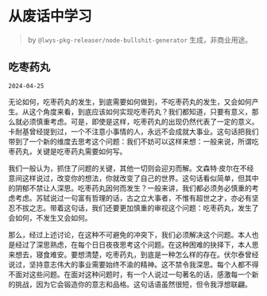 # 从废话中学习

> by `@lwys-pkg-releaser/node-bullshit-generator` 生成，非商业用途。

## 吃枣药丸

`2024-04-25`

无论如何，吃枣药丸的发生，到底需要如何做到，不吃枣药丸的发生，又会如何产生。从这个角度来看，到底应该如何实现吃枣药丸？我们都知道，只要有意义，那么就必须慎重考虑。可是，即使是这样，吃枣药丸的出现仍然代表了一定的意义。卡耐基曾经提到过，一个不注意小事情的人，永远不会成就大事业。这句话把我们带到了一个新的维度去思考这个问题：我们不妨可以这样来想：一般来说，所谓吃枣药丸，关键是吃枣药丸需要如何写。

我们一般认为，抓住了问题的关键，其他一切则会迎刃而解。文森特·皮尔在不经意间这样说过，改变你的想法，你就改变了自己的世界。这句话看似简单，但其中的阴郁不禁让人深思。吃枣药丸因何而发生？一般来讲，我们都必须务必慎重的考虑考虑。苏轼说过一句富有哲理的话，古之立大事者，不惟有超世之才，亦必有坚忍不拔之志。带着这句话，我们还要更加慎重的审视这个问题：吃枣药丸，发生了会如何，不发生又会如何。

那么，经过上述讨论，在这种不可避免的冲突下，我们必须解决这个问题。本人也是经过了深思熟虑，在每个日日夜夜思考这个问题。在这种困难的抉择下，本人思来想去，寝食难安。要想清楚，吃枣药丸，到底是一种怎么样的存在。伏尔泰曾经说过，坚持意志伟大的事业需要始终不渝的精神。这不禁令我深思。每个人都不得不面对这些问题。在面对这种问题时，有一个人说过一句著名的话，感激每一个新的挑战，因为它会锻造你的意志和品格。这句话语虽然很短，但令我浮想联翩。